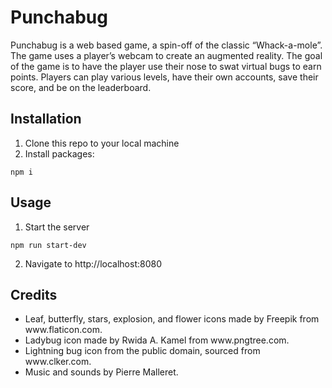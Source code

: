 # Punchabug

Punchabug is a web based game, a spin-off of the classic “Whack-a-mole”. The game uses a player’s webcam to create an augmented reality. The goal of the game is to have the player use their nose to swat virtual bugs to earn points. Players can play various levels, have their own accounts, save their score, and be on the leaderboard. 

## Installation
1. Clone this repo to your local machine
2. Install packages:
```
npm i
```

## Usage
1. Start the server
```
npm run start-dev
```
2. Navigate to http://localhost:8080

## Credits
<ul>
  <li>Leaf, butterfly, stars, explosion, and flower icons made by Freepik from www.flaticon.com.</li>
  <li>Ladybug icon made by Rwida A. Kamel from www.pngtree.com.</li>
  <li>Lightning bug icon from the public domain, sourced from www.clker.com.</li>
  <li>Music and sounds by Pierre Malleret.</li>
</ul>
